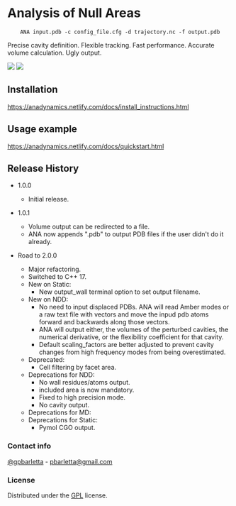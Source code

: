 # Analysis of Null Areas 

        ANA input.pdb -c config_file.cfg -d trajectory.nc -f output.pdb 


Precise cavity definition. Flexible tracking. Fast performance.
Accurate volume calculation. Ugly output.

![](/abstract_fig_cut.png)
![](./cpp_logo.png)

## Installation

https://anadynamics.netlify.com/docs/install_instructions.html

## Usage example

https://anadynamics.netlify.com/docs/quickstart.html

## Release History

* 1.0.0
    * Initial release.

* 1.0.1
    * Volume output can be redirected to a file.
    * ANA now appends ".pdb" to output PDB files if the user didn't do it already.

* Road to 2.0.0
    * Major refactoring.
    * Switched to C++ 17.
    * New on Static:
        * New output_wall terminal option to set output filename.
    * New on NDD:
        * No need to input displaced PDBs. ANA will read Amber modes or a raw
text file with vectors and move the inpud pdb atoms forward and backwards along
those vectors.
        * ANA will output either, the volumes of the perturbed cavities, the
numerical derivative, or the flexibility coefficient for that cavity.
        * Default scaling_factors are better adjusted to prevent cavity changes from
high frequency modes from being overestimated.
    * Deprecated:
        * Cell filtering by facet area.
    * Deprecations for NDD:
        * No wall residues/atoms output.
        * included area is now mandatory.
        * Fixed to high precision mode.
        * No cavity output.
    * Deprecations for MD:
    * Deprecations for Static:
        * Pymol CGO output.

### Contact info
[@gpbarletta](https://twitter.com/gpbarletta) - pbarletta@gmail.com

### License
Distributed under the [GPL](https://www.gnu.org/copyleft/gpl.html) license.
